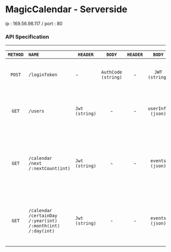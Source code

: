 # MagicCalendar - Serverside

ip : 169.56.98.117 / port : 80



### API Specification
-----
|`METHOD`|`NAME`|`HEADER`|`BODY`|`HEADER`|`BODY`|`DESCRIPTION`|
|:-:|:--|---|:-:|:-:|:-:|:-:|
|`POST`|`/loginToken`|-|`AuthCode`<br />`(string)`|-|`JWT`<br />`(string)`|`googleToken을 받아 로그인 처리하고 커스텀 토큰을 반환한다.`|
|`GET`|`/users`|`Jwt`<br />`(string)`|-|-|`userInfo`<br />`(json)`|`요청을 받으면 토큰인증을 통해 해당 사용자의 유저 정보를 반환한다.`|
|`GET`|`/calendar`<br />`/next`<br />`/:nextCount(int)`|`Jwt`<br />`(string)`|-|-|`events`<br />`(json)`|`10일간의 다음 일정 달력정보를 반환한다., days 키 안에 최대, nextCount 는 최대 2500 설정 가능) json 배열 포함`|
|`GET`|`/calendar`<br />`/certainDay`<br />`/:year(int)`<br />`/:month(int)`<br />`/:day(int)`|`Jwt`<br />`(string)`|-|-|`events`<br />`(json)`|`특정 날짜(year, month, day)의 일정 달력정보를 반환한다., days 키 배열로 이루어져 있음`|